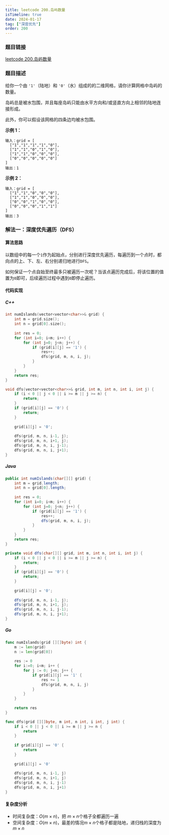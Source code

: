 ```yaml
---
title: leetcode 200.岛屿数量
isTimeline: true
date: 2024-01-17
tag: ["深度优先"]
order: 200
---
```


### 题目链接

<a href="https://leetcode.cn/problems/number-of-islands">leetcode 200.岛屿数量</a>

### 题目描述

给你一个由 `'1'`（陆地）和 `'0'`（水）组成的的二维网格，请你计算网格中岛屿的数量。

岛屿总是被水包围，并且每座岛屿只能由水平方向和/或竖直方向上相邻的陆地连接形成。

此外，你可以假设该网格的四条边均被水包围。

**示例 1：**

```
输入：grid = [
  ["1","1","1","1","0"],
  ["1","1","0","1","0"],
  ["1","1","0","0","0"],
  ["0","0","0","0","0"]
]
输出：1
```

**示例 2：**

```
输入：grid = [
  ["1","1","0","0","0"],
  ["1","1","0","0","0"],
  ["0","0","1","0","0"],
  ["0","0","0","1","1"]
]
输出：3
```

### 解法一：深度优先遍历（DFS）

#### 算法思路

以数组中的每一个`1`作为起始点，分别进行深度优先遍历，每遍历到一个点时，都向点的上、下、左、右分别递归地进行`DFS`。

如何保证一个点自始至终最多只被遍历一次呢？当该点遍历完成后，将该位置的值置为`0`即可，后续遍历过程中遇到`0`即停止遍历。

#### 代码实现

##### C++

```cpp
int numIslands(vector<vector<char>>& grid) {
	int m = grid.size();
    int n = grid[0].size();
    
    int res = 0;
    for (int i=0; i<m; i++) {
        for (int j=0; j<n; j++) {
            if (grid[i][j] == '1') {
                res++;
                dfs(grid, m, n, i, j);
            }
        }
    }
    return res;
}

void dfs(vector<vector<char>>& grid, int m, int n, int i, int j) {
    if (i < 0 || j < 0 || i >= m || j >= n) {
        return;
    }
    if (grid[i][j] == '0') {
        return;
    }
    
    grid[i][j] = '0';
    
    dfs(grid, m, n, i-1, j);
    dfs(grid, m, n, i+1, j);
    dfs(grid, m, n, i, j-1);
    dfs(grid, m, n, i, j+1);
}
```

##### Java

```java
public int numIslands(char[][] grid) {
    int m = grid.length;
    int n = grid[0].length;
    
    int res = 0;
    for (int i=0; i<m; i++) {
        for (int j=0; j<n; j++) {
            if (grid[i][j] == '1') {
                res++;
                dfs(grid, m, n, i, j);
            }
        }
    }
    return res;
}

private void dfs(char[][] grid, int m, int n, int i, int j) {
    if (i < 0 || j < 0 || i >= m || j >= n) {
        return;
    }
    if (grid[i][j] == '0') {
        return;
    }
    
    grid[i][j] = '0';
    
    dfs(grid, m, n, i-1, j);
    dfs(grid, m, n, i+1, j);
    dfs(grid, m, n, i, j-1);
    dfs(grid, m, n, i, j+1);
}
```

##### Go

```go
func numIslands(grid [][]byte) int {
    m := len(grid)
    n := len(grid[0])
    
    res := 0
    for i:=0; i<m; i++ {
        for j := 0; j<n; j++ {
            if grid[i][j] == '1' {
                res += 1
                dfs(grid, m, n, i, j)
            }
        }
    }
    
    return res
}

func dfs(grid [][]byte, m int, n int, i int, j int) {
    if i < 0 || j < 0 || i >= m || j >= n {
        return
    }
    
    if grid[i][j] == '0' {
        return
    }
    
    grid[i][j] = '0'
    
    dfs(grid, m, n, i-1, j)
    dfs(grid, m, n, i+1, j)
    dfs(grid, m, n, i, j-1)
    dfs(grid, m, n, i, j+1)
}
```

#### 复杂度分析

- 时间复杂度：$O(m \times n)$，把 $m \times n$个格子全都遍历一遍
- 空间复杂度：$O(m \times n)$，最差的情况$m \times n$个格子都是陆地，递归栈的深度为$m \times n$


